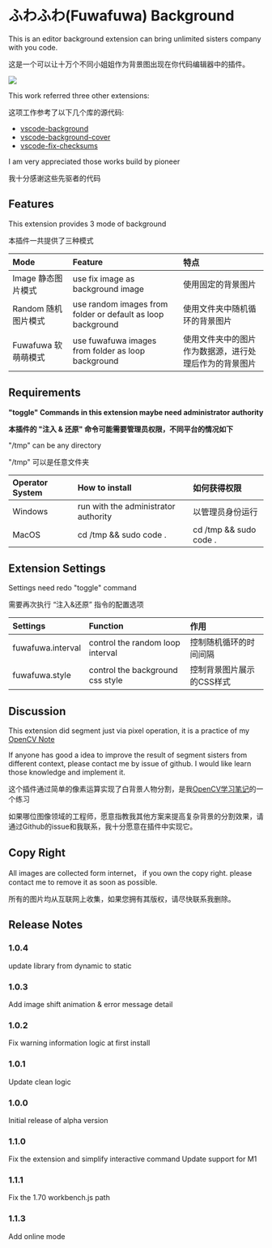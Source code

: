 # ふわふわ(Fuwafuwa) Background

This is an editor background extension can bring unlimited sisters company with you code.

这是一个可以让十万个不同小姐姐作为背景图出现在你代码编辑器中的插件。

![](https://github.com/AlanLi7991/fuwafuwa-background/blob/master/resource/gif/sample.gif?raw=true)

This work referred three other extensions:

这项工作参考了以下几个库的源代码:

* [vscode-background](https://github.com/shalldie/vscode-background)
* [vscode-background-cover](https://github.com/vscode-extension/vscode-background-cover)
* [vscode-fix-checksums](https://github.com/lehni/vscode-fix-checksums)

I am very appreciated those works build by pioneer

我十分感谢这些先驱者的代码

## Features

This extension provides 3 mode of background

本插件一共提供了三种模式

| Mode    | Feature    | 特点 |
| :------------ | :------------ | :------------ |
| Image 静态图片模式 | use fix image as background image | 使用固定的背景图片 |
| Random 随机图片模式 | use random images from folder or default as loop background | 使用文件夹中随机循环的背景图片 |
| Fuwafuwa 软萌萌模式 | use fuwafuwa images from folder as loop background | 使用文件夹中的图片作为数据源，进行处理后作为的背景图片 |


## Requirements

**"toggle" Commands in this extension maybe need administrator authority**

**本插件的 "注入 & 还原" 命令可能需要管理员权限，不同平台的情况如下**

"/tmp" can be any directory

"/tmp" 可以是任意文件夹

| Operator System    | How to install   | 如何获得权限   |
| :------------ | :------------ | :------------ |
| Windows   | run with the administrator authority | 以管理员身份运行 |
| MacOS     | cd /tmp && sudo code .  | cd /tmp && sudo code .    |

## Extension Settings

Settings need redo "toggle" command

需要再次执行 “注入&还原” 指令的配置选项

| Settings    |  Function   |  作用   |
| :------------ | :------------ | :------------ |
| fuwafuwa.interval | control the random loop interval | 控制随机循环的时间间隔 |
| fuwafuwa.style    | control the background css style | 控制背景图片展示的CSS样式 |

## Discussion

This extension did segment just via pixel operation, it is a practice of my [OpenCV Note](https://github.com/AlanLi7991/opencv-turtorial-notes)

If anyone has good a idea to improve the result of segment sisters from different context, please contact me by issue of github. I would like learn those knowledge and implement it.

这个插件通过简单的像素运算实现了白背景人物分割，是我[OpenCV学习笔记](https://github.com/AlanLi7991/opencv-turtorial-notes)的一个练习

如果哪位图像领域的工程师，愿意指教我其他方案来提高复杂背景的分割效果，请通过Github的issue和我联系，我十分愿意在插件中实现它。

## Copy Right

All images are collected form internet， if you own the copy right. please contact me to remove it as soon as possible.

所有的图片均从互联网上收集，如果您拥有其版权，请尽快联系我删除。

## Release Notes

### 1.0.4

update library from dynamic to static

### 1.0.3

Add image shift animation & error message detail

### 1.0.2

Fix warning information logic at first install

### 1.0.1

Update clean logic

### 1.0.0

Initial release of alpha version

### 1.1.0

Fix the extension and simplify interactive command
Update support for M1

### 1.1.1

Fix the 1.70 workbench.js path

### 1.1.3

Add online mode
